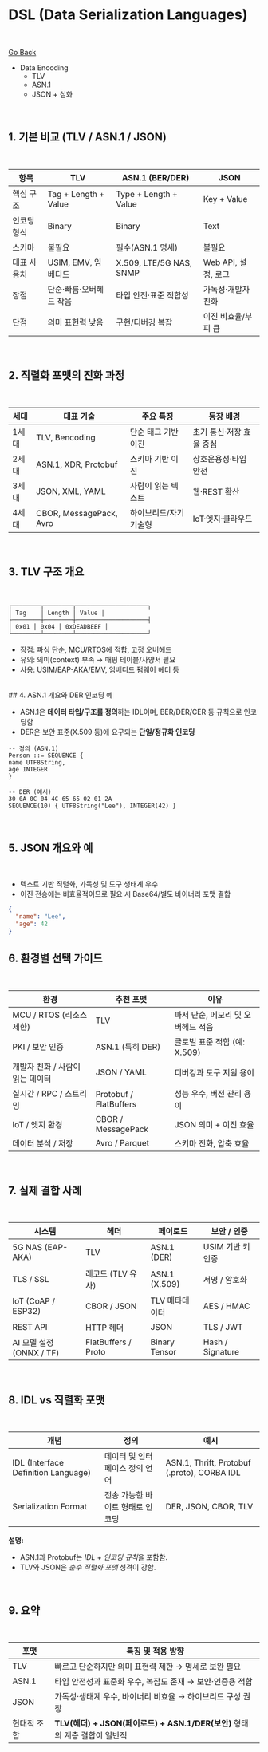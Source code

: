 # DSL (Data Serialization Languages) 

</br>

[Go Back](index.md)

* Data Encoding   
  * TLV 
  * ASN.1 
  * JSON + 심화

</br>

## 1. 기본 비교 (TLV / ASN.1 / JSON)

</br>

| 항목 | TLV | ASN.1 (BER/DER) | JSON |
|---|---|---|---|
| 핵심 구조 | Tag + Length + Value | Type + Length + Value | Key + Value |
| 인코딩 형식 | Binary | Binary | Text |
| 스키마 | 불필요 | 필수(ASN.1 명세) | 불필요 |
| 대표 사용처 | USIM, EMV, 임베디드 | X.509, LTE/5G NAS, SNMP | Web API, 설정, 로그 |
| 장점 | 단순·빠름·오버헤드 작음 | 타입 안전·표준 적합성 | 가독성·개발자 친화 |
| 단점 | 의미 표현력 낮음 | 구현/디버깅 복잡 | 이진 비효율/부피 큼 |

</br>

## 2. 직렬화 포맷의 진화 과정

</br>

| 세대 | 대표 기술 | 주요 특징 | 등장 배경 |
|---|---|---|---|
| 1세대 | TLV, Bencoding | 단순 태그 기반 이진 | 초기 통신·저장 효율 중심 |
| 2세대 | ASN.1, XDR, Protobuf | 스키마 기반 이진 | 상호운용성·타입 안전 |
| 3세대 | JSON, XML, YAML | 사람이 읽는 텍스트 | 웹·REST 확산 |
| 4세대 | CBOR, MessagePack, Avro | 하이브리드/자기기술형 | IoT·엣지·클라우드 |

</br>

## 3. TLV 구조 개요

</br>

```
┌────────┬────────┬────────────────────┐
│ Tag    │ Length │ Value │
├────────┼────────┼────────────────────┤
│ 0x01 │ 0x04 │ 0xDEADBEEF │
└────────┴────────┴────────────────────┘
```
- 장점: 파싱 단순, MCU/RTOS에 적합, 고정 오버헤드
- 유의: 의미(context) 부족 → 매핑 테이블/사양서 필요
- 사용: USIM/EAP-AKA/EMV, 임베디드 펌웨어 헤더 등

</br>
## 4. ASN.1 개요와 DER 인코딩 예
</br>

- ASN.1은 **데이터 타입/구조를 정의**하는 IDL이며, BER/DER/CER 등 규칙으로 인코딩함
- DER은 보안 표준(X.509 등)에 요구되는 **단일/정규화 인코딩**

```
-- 정의 (ASN.1)
Person ::= SEQUENCE {
name UTF8String,
age INTEGER
}

-- DER (예시)
30 0A 0C 04 4C 65 65 02 01 2A
SEQUENCE(10) { UTF8String("Lee"), INTEGER(42) }
```


</br>

## 5. JSON 개요와 예

</br>

- 텍스트 기반 직렬화, 가독성 및 도구 생태계 우수
- 이진 전송에는 비효율적이므로 필요 시 Base64/별도 바이너리 포맷 결합

```json
{
  "name": "Lee",
  "age": 42
}
```

## 6. 환경별 선택 가이드

</br>

| 환경 | 추천 포맷 | 이유 |
|------|------------|------|
| MCU / RTOS (리소스 제한) | TLV | 파서 단순, 메모리 및 오버헤드 적음 |
| PKI / 보안 인증 | ASN.1 (특히 DER) | 글로벌 표준 적합 (예: X.509) |
| 개발자 친화 / 사람이 읽는 데이터 | JSON / YAML | 디버깅과 도구 지원 용이 |
| 실시간 / RPC / 스트리밍 | Protobuf / FlatBuffers | 성능 우수, 버전 관리 용이 |
| IoT / 엣지 환경 | CBOR / MessagePack | JSON 의미 + 이진 효율 |
| 데이터 분석 / 저장 | Avro / Parquet | 스키마 진화, 압축 효율 |

</br>

## 7. 실제 결합 사례

</br>

| 시스템 | 헤더 | 페이로드 | 보안 / 인증 |
|---------|-------|------------|--------------|
| 5G NAS (EAP-AKA) | TLV | ASN.1 (DER) | USIM 기반 키 인증 |
| TLS / SSL | 레코드 (TLV 유사) | ASN.1 (X.509) | 서명 / 암호화 |
| IoT (CoAP / ESP32) | CBOR / JSON | TLV 메타데이터 | AES / HMAC |
| REST API | HTTP 헤더 | JSON | TLS / JWT |
| AI 모델 설정 (ONNX / TF) | FlatBuffers / Proto | Binary Tensor | Hash / Signature |

</br>

## 8. IDL vs 직렬화 포맷

</br>

| 개념 | 정의 | 예시 |
|------|-------|------|
| IDL (Interface Definition Language) | 데이터 및 인터페이스 정의 언어 | ASN.1, Thrift, Protobuf (.proto), CORBA IDL |
| Serialization Format | 전송 가능한 바이트 형태로 인코딩 | DER, JSON, CBOR, TLV |

**설명:**  
- ASN.1과 Protobuf는 *IDL + 인코딩 규칙*을 포함함.  
- TLV와 JSON은 *순수 직렬화 포맷* 성격이 강함.

</br>

## 9. 요약     

</br>

| 포맷 | 특징 및 적용 방향 |
|------|------------------|
| TLV | 빠르고 단순하지만 의미 표현력 제한 → 명세로 보완 필요 |
| ASN.1 | 타입 안전성과 표준화 우수, 복잡도 존재 → 보안·인증용 적합 |
| JSON | 가독성·생태계 우수, 바이너리 비효율 → 하이브리드 구성 권장 |
| 현대적 조합 | **TLV(헤더) + JSON(페이로드) + ASN.1/DER(보안)** 형태의 계층 결합이 일반적 |